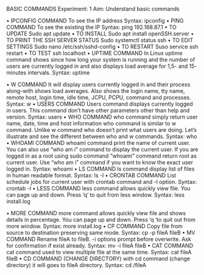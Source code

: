 BASIC COMMANDS
Experiment: 1
Aim: Understand basic commands



•	IPCONFIG COMMAND To see the IP address Syntax: ipconfig
•	PING COMMAND
To see the existing the IP Syntax: ping 192.168.87.1
•	TO UPDATE
Sudo apt update
•	TO INSTALL
Sudo apt install openSSH.server
•	TO PRINT THE SSH SERVER STATUS
Sudo systemctl status ssh
•	TO EDIT SETTINGS
Sudo nano /etc/ssh/sshd-config
•	TO RESTART
Suso service ssh restart
•	TO TEST
ssh localhost
•	UPTIME COMMAND
In Linux uptime command shows since how long your system is running and the number of users are currently logged in and also displays load average for 1,5- and 15- minutes intervals.
Syntax: uptime
 
•	W COMMAND
It will display users currently logged in and their process along-with shows load averages. Also shows the login name, tty name, remote host, login time, idle time, JCPU, PCPU, command and processes.
Syntax: w
•	USERS COMMAND
Users command displays currently logged in users. This command don’t have other
parameters other than help and version. Syntax: users
•	WHO COMMAND
who command simply return user name, date, time and host information who command is similar to w command. Unlike w command who doesn’t print what users are doing. Let’s illustrate and see the different between who and w commands.
Syntax: who
•	WHOAMI COMMAND
whoami command print the name of current user. You can also use “who am i”
command to display the current user. If you are logged in as a root using sudo
command “whoami” command return root as current user. Use “who am i” command
if you want to know the exact user logged in. Syntax: whoami
•	LS COMMAND
ls command display list of files in human readable format. Syntax: ls -l
•	CRONTAB COMMAND
List schedule jobs for current user with crontab command and -l option. Syntax: crontab -l
•	LESS COMMAND
less command allows quickly view file. You can page up and down. Press ‘q‘ to quit
from less window. Syntax: less install.log
 
•	MORE COMMAND
more command allows quickly view file and shows details in percentage. You can page up and down. Press ‘q ‘to quit out from more window.
Syntax: more install.log
•	CP COMMAND
Copy file from source to destination preserving same mode. Syntax: cp -p fileA fileB
•	MV COMMAND
Rename fileA to fileB. -i options prompt before overwrite. Ask for confirmation if exist already.
Syntax: mv -i fileA fileB
•	CAT COMMAND
cat command used to view multiple file at the same time. Syntax: cat fileA fileB
•	CD COMMAND (CHANGE DIRECTORY)
with cd command (change directory) it will goes to fileA directory. Syntax: cd /fileA

